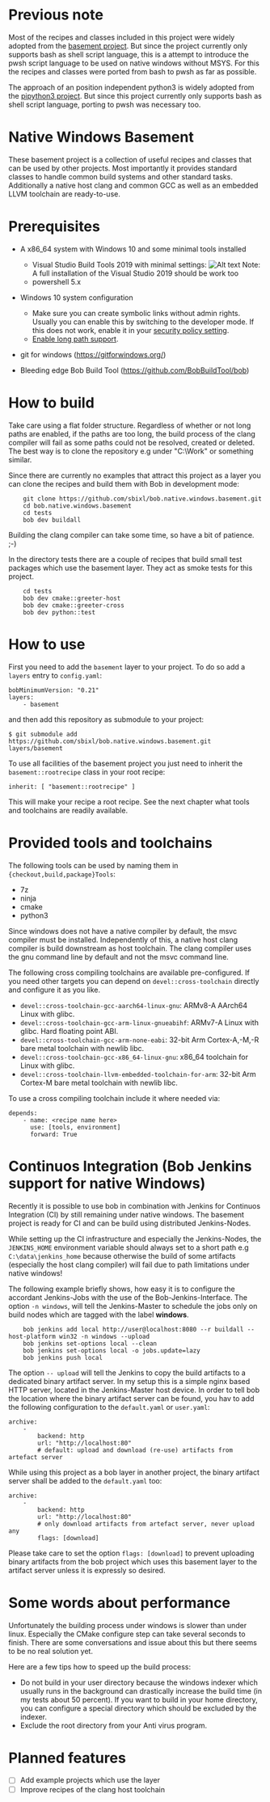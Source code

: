 # Previous note

Most of the recipes and classes included in this project were widely adopted from the 
[basement project](https://github.com/BobBuildTool/basement). But since the project 
currently only supports bash as shell script language, this is a attempt to introduce 
the pwsh script language to be used on native windows without MSYS. For this the recipes 
and classes were ported from bash to pwsh as far as possible.

The approach of an position independent python3 is widely adopted from the 
[pipython3 project](https://github.com/mahaase/pipython3). But since this 
project currently only supports bash as shell script language, porting to 
pwsh was necessary too.

# Native Windows Basement

These basement project is a collection of useful recipes and classes that can be
used by other projects. Most importantly it provides standard classes to handle 
common build systems and other standard tasks. Additionally a native host clang 
and common GCC as well as an embedded LLVM toolchain are ready-to-use.

# Prerequisites

* A x86_64 system with Windows 10 and some minimal tools installed
  * Visual Studio Build Tools 2019 with minimal settings:
    ![Alt text](doc/vs_build_tools_2019_setup.PNG "Visual Studio Build Tools 2019")
    Note: A full installation of the Visual Studio 2019 should be work too
  * powershell 5.x

* Windows 10 system configuration
  * Make sure you can create symbolic links without admin rights. Usually you can enable
    this by switching to the developer mode. If this does not work, enable it in your 
    [security policy setting](https://docs.microsoft.com/en-us/windows/security/threat-protection/security-policy-settings/create-symbolic-links).
  * [Enable long path support](https://www.msftnext.com/how-to-enable-ntfs-long-paths-in-windows-10/).

* git for windows (https://gitforwindows.org/)
* Bleeding edge Bob Build Tool (https://github.com/BobBuildTool/bob)

# How to build

Take care using a flat folder structure. Regardless of whether or not long paths 
are enabled, if the paths are too long, the build process of the clang compiler 
will fail as some paths could not be resolved, created or deleted. The best way 
is to clone the  repository e.g under "C:\Work" or something similar.

Since there are currently no examples that attract this project as a layer you
can clone the recipes and build them with Bob in development mode:

```shell
    git clone https://github.com/sbixl/bob.native.windows.basement.git
    cd bob.native.windows.basement
    cd tests
    bob dev buildall
```

Building the clang compiler can take some time, so have a bit of patience. ;-)

In the directory tests there are a couple of recipes that build small test packages 
which use the basement layer. They act as smoke tests for this project.

```shell
    cd tests
    bob dev cmake::greeter-host
    bob dev cmake::greeter-cross
    bob dev python::test
```

# How to use

First you need to add the `basement` layer to your project. To do so add a
`layers` entry to `config.yaml`:

    bobMinimumVersion: "0.21"
    layers:
        - basement

and then add this repository as submodule to your project:

    $ git submodule add https://github.com/sbixl/bob.native.windows.basement.git layers/basement

To use all facilities of the basement project you just need to inherit the `basement::rootrecipe`
class in your root recipe:

    inherit: [ "basement::rootrecipe" ]

This will make your recipe a root recipe. See the next chapter what tools
and toolchains are readily available.

# Provided tools and toolchains

The following tools can be used by naming them in `{checkout,build,package}Tools`:

* 7z
* ninja
* cmake
* python3

Since windows does not have a native compiler by default, the msvc compiler must
be installed. Independently of this, a native host clang compiler is build downstream
as host toolchain. The clang compiler uses the gnu command line by default and not 
the msvc command line.

The following cross compiling toolchains are available pre-configured. If you need
other targets you can depend on `devel::cross-toolchain` directly and configure it
as you like.

* `devel::cross-toolchain-gcc-aarch64-linux-gnu`: ARMv8-A AArch64 Linux with glibc.
* `devel::cross-toolchain-gcc-arm-linux-gnueabihf`: ARMv7-A Linux with glibc. Hard
  floating point ABI.
* `devel::cross-toolchain-gcc-arm-none-eabi`: 32-bit Arm Cortex-A,-M,-R bare metal toolchain with
  newlib libc.
* `devel::cross-toolchain-gcc-x86_64-linux-gnu`: x86_64 toolchain for Linux with glibc.
* `devel::cross-toolchain-llvm-embedded-toolchain-for-arm`: 32-bit Arm Cortex-M bare metal toolchain with newlib libc.

To use a cross compiling toolchain include it where needed via:

    depends:
        - name: <recipe name here>
          use: [tools, environment]
          forward: True

# Continuos Integration (Bob Jenkins support for native Windows) 

Recently it is possible to use bob in combination with Jenkins for Continuos 
Integration (CI) by still remaining under native windows. The basement project 
is ready for CI and can be build using distributed Jenkins-Nodes.

While setting up the CI infrastructure and especially the Jenkins-Nodes, the 
`JENKINS_HOME` environment variable should always set to a short path e.g 
`C:\data\jenkins_home` because otherwise the build of some artifacts (especially 
the host clang compiler) will fail due to path limitations under native windows!

The following example briefly shows, how easy it is to configure the accordant 
Jenkins-Jobs with the use of the Bob-Jenkins-Interface. The option `-n windows`, 
will tell the Jenkins-Master to schedule the jobs only on build nodes which are 
tagged with the label **windows**. 

```shell
    bob jenkins add local http://user@localhost:8080 --r buildall --host-platform win32 -n windows --upload
    bob jenkins set-options local --clean
    bob jenkins set-options local -o jobs.update=lazy
    bob jenkins push local
```

The option `-- upload` will tell the Jenkins to copy the build artifacts to a
dedicated binary artifact server. In my setup this is a simple nginx based HTTP 
server, located in the Jenkins-Master host device. In order to tell bob the 
location where the binary artifact server can be found, you hav to add the 
following configuration to the `default.yaml` or `user.yaml`:

    archive:
        -
            backend: http
            url: "http://localhost:80"
            # default: upload and download (re-use) artifacts from artefact server

While using this project as a bob layer in another project, the binary artifact 
server shall be added to the `default.yaml` too:

    archive:
        -
            backend: http
            url: "http://localhost:80"
            # only download artifacts from artefact server, never upload any
            flags: [download]

Please take care to set the option `flags: [download]` to prevent uploading 
binary artifacts from the bob project which uses this basement layer to the 
artifact server unless it is expressly so desired.

# Some words about performance

Unfortunately the building process under windows is slower than under linux. Especially
the CMake configure step can take several seconds to finish. There are some conversations
and issue about this but there seems to be no real solution yet.

Here are a few tips how to speed up the build process:

* Do not build in your user directory because the windows indexer which usually runs
  in the background can drastically increase the build time (in my tests about 50 percent).
  If you want to build in your home directory, you can configure a special directory
  which should be excluded by the indexer.
* Exclude the root directory from your Anti virus program.

# Planned features

- [ ] Add example projects which use the layer
- [ ] Improve recipes of the clang host toolchain

